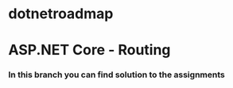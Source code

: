 # dotnetroadmap
# ASP.NET Core - Routing
### In this branch you can find solution to the assignments
